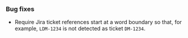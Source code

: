 ### Bug fixes

- Require Jira ticket references start at a word boundary so that, for example, `LDM-1234` is not detected as ticket `DM-1234`.
